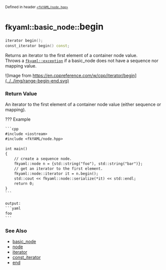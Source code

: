 <small>Defined in header [`<fkYAML/node.hpp>`](https://github.com/fktn-k/fkYAML/blob/develop/include/fkYAML/node.hpp)</small>

# <small>fkyaml::basic_node::</small>begin

```cpp
iterator begin();
const_iterator begin() const;
```

Returns an iterator to the first element of a container node value.  
Throws a [`fkyaml::exception`](../exception/index.md) if a basic_node does not have a sequence nor mapping value.  

![Image from https://en.cppreference.com/w/cpp/iterator/begin](../../img/range-begin-end.svg)

### **Return Value**

An iterator to the first element of a container node value (either sequence or mapping).

??? Example

    ```cpp
    #include <iostream>
    #include <fkYAML/node.hpp>

    int main()
    {
        // create a sequence node.
        fkyaml::node n = {std::string("foo"), std::string("bar")};
        // get an iterator to the first element.
        fkyaml::node::iterator it = n.begin();
        std::cout << fkyaml::node::serialize(*it) << std::endl;
        return 0;
    }
    ```

    output:
    ```yaml
    foo
    ```

### **See Also**

* [basic_node](index.md)
* [node](node.md)
* [iterator](iterator.md)  
* [const_iterator](const_iterator.md)
* [end](end.md)
